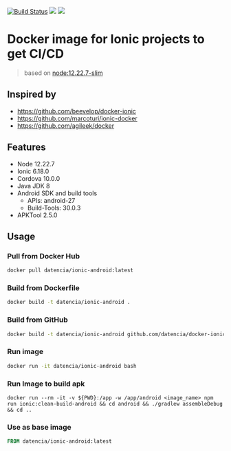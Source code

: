 [![Build Status](https://travis-ci.org/datencia/docker-ionic-android.svg?branch=master)](https://travis-ci.org/datencia/docker-ionic-android) [![](https://images.microbadger.com/badges/image/datencia/ionic-android.svg)](https://microbadger.com/images/datencia/ionic-android) [![](https://images.microbadger.com/badges/version/datencia/ionic-android.svg)](https://microbadger.com/images/datencia/ionic-android)

# Docker image for Ionic projects to get CI/CD

> based on [node:12.22.7-slim](https://hub.docker.com/_/node)

## Inspired by

- https://github.com/beevelop/docker-ionic
- https://github.com/marcoturi/ionic-docker
- https://github.com/agileek/docker

## Features

- Node 12.22.7
- Ionic 6.18.0
- Cordova 10.0.0
- Java JDK 8
- Android SDK and build tools
  - APIs: android-27
  - Build-Tools: 30.0.3
- APKTool 2.5.0

## Usage

### Pull from Docker Hub

```bash
docker pull datencia/ionic-android:latest
```

### Build from Dockerfile

```bash
docker build -t datencia/ionic-android .
```

### Build from GitHub

```bash
docker build -t datencia/ionic-android github.com/datencia/docker-ionic-android
```

### Run image

```bash
docker run -it datencia/ionic-android bash
```

### Run Image to build apk

```
docker run --rm -it -v ${PWD}:/app -w /app/android <image_name> npm run ionic:clean-build-android && cd android && ./gradlew assembleDebug && cd ..
```

### Use as base image

```Dockerfile
FROM datencia/ionic-android:latest
```
